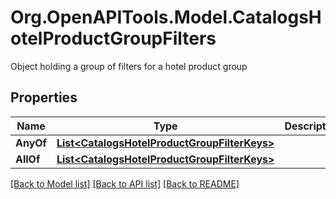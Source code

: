 # Org.OpenAPITools.Model.CatalogsHotelProductGroupFilters
Object holding a group of filters for a hotel product group

## Properties

Name | Type | Description | Notes
------------ | ------------- | ------------- | -------------
**AnyOf** | [**List&lt;CatalogsHotelProductGroupFilterKeys&gt;**](CatalogsHotelProductGroupFilterKeys.md) |  | 
**AllOf** | [**List&lt;CatalogsHotelProductGroupFilterKeys&gt;**](CatalogsHotelProductGroupFilterKeys.md) |  | 

[[Back to Model list]](../README.md#documentation-for-models) [[Back to API list]](../README.md#documentation-for-api-endpoints) [[Back to README]](../README.md)

